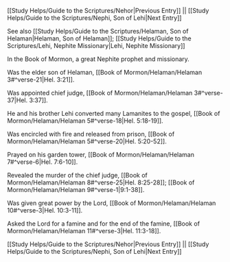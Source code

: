 [[Study Helps/Guide to the Scriptures/Nehor|Previous Entry]]  ||  [[Study Helps/Guide to the Scriptures/Nephi, Son of Lehi|Next Entry]]

 See also [[Study Helps/Guide to the Scriptures/Helaman, Son of Helaman|Helaman, Son of Helaman]]; [[Study Helps/Guide to the Scriptures/Lehi, Nephite Missionary|Lehi, Nephite Missionary]]

 In the Book of Mormon, a great Nephite prophet and missionary.

 Was the elder son of Helaman, [[Book of Mormon/Helaman/Helaman 3#^verse-21|Hel. 3:21]].

 Was appointed chief judge, [[Book of Mormon/Helaman/Helaman 3#^verse-37|Hel. 3:37]].

 He and his brother Lehi converted many Lamanites to the gospel, [[Book of Mormon/Helaman/Helaman 5#^verse-18|Hel. 5:18-19]].

 Was encircled with fire and released from prison, [[Book of Mormon/Helaman/Helaman 5#^verse-20|Hel. 5:20-52]].

 Prayed on his garden tower, [[Book of Mormon/Helaman/Helaman 7#^verse-6|Hel. 7:6-10]].

 Revealed the murder of the chief judge, [[Book of Mormon/Helaman/Helaman 8#^verse-25|Hel. 8:25-28]]; [[Book of Mormon/Helaman/Helaman 9#^verse-1|9:1-38]].

 Was given great power by the Lord, [[Book of Mormon/Helaman/Helaman 10#^verse-3|Hel. 10:3-11]].

 Asked the Lord for a famine and for the end of the famine, [[Book of Mormon/Helaman/Helaman 11#^verse-3|Hel. 11:3-18]].

[[Study Helps/Guide to the Scriptures/Nehor|Previous Entry]]  ||  [[Study Helps/Guide to the Scriptures/Nephi, Son of Lehi|Next Entry]]